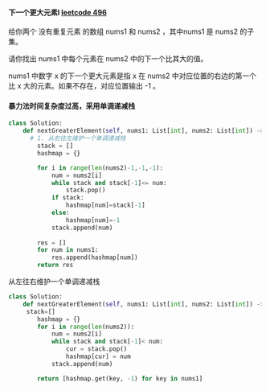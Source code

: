 #### 下一个更大元素I [leetcode 496](https://leetcode-cn.com/problems/next-greater-element-i/)
给你两个 没有重复元素 的数组 nums1 和 nums2 ，其中nums1 是 nums2 的子集。

请你找出 nums1 中每个元素在 nums2 中的下一个比其大的值。

nums1 中数字 x 的下一个更大元素是指 x 在 nums2 中对应位置的右边的第一个比 x 大的元素。如果不存在，对应位置输出 -1 。

#### 暴力法时间复杂度过高，采用单调递减栈
```python
class Solution:
    def nextGreaterElement(self, nums1: List[int], nums2: List[int]) -> List[int]:
      # 1. 从右往左维护一个单调递减栈
        stack = []
        hashmap = {}

        for i in range(len(nums2)-1,-1,-1):
            num = nums2[i]
            while stack and stack[-1]<= num:
                stack.pop()
            if stack:
                hashmap[num]=stack[-1]
            else:
                hashmap[num]=-1
            stack.append(num)
        
        res = []
        for num in nums1:
            res.append(hashmap[num])
        return res
```
从左往右维护一个单调递减栈
```python
class Solution:
    def nextGreaterElement(self, nums1: List[int], nums2: List[int]) -> List[int]:
     stack=[]
        hashmap = {}
        for i in range(len(nums2)):
            num = nums2[i]
            while stack and stack[-1]< num:
                cur = stack.pop()
                hashmap[cur] = num
            stack.append(num)

        return [hashmap.get(key, -1) for key in nums1]
```
